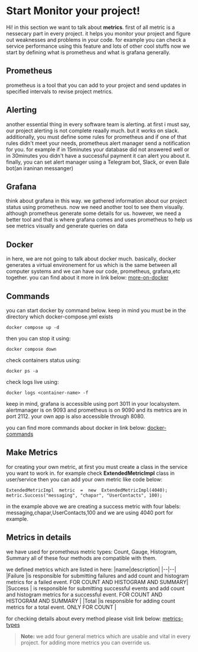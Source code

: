 # Start Monitor your project!

Hi! in this section we want to talk about **metrics**. first of all metric is a nessecary part in every project. it helps you monitor your project and figure out weaknesses and problems in your code. for example you can check a service performance using this feature and lots of other cool stuffs
now we start by defining what is prometheus and what is grafana generally.


## Prometheus

prometheus is a tool that you can add to your project and send updates in specified intervals to revise project metrics.

## Alerting
another essential thing in every software team is alerting.
at first i must say, our project alerting is not complete reaally much. but it works on slack.
additionally, you must define some rules for prometheus and if one of that rules didn't meet your needs, prometheus alert manager send a notification for you.
for example if in 15minutes your database did not answered well or in 30minutes you didn't have a successful payment it can alert you about it.
finally, you can set alert manager using a Telegram bot, Slack, or even Bale bot(an iraninan messanger)

## Grafana

think about grafana in this way. we gathered information about our project status using prometheus. now we need another tool to see them visually. although prometheus generate some details for us. however, we need a better tool and that is where grafana comes and uses prometheus to help us see metrics visually and generate queries on data

## Docker

in here, we are not going to talk about docker much. basically, docker generates a virtual environement for us which is the same between all computer systems and we can have our code, prometheus, grafana,etc together.
you can find about it more in link below:
[more-on-docker](https://www.docker.com/)

## Commands

you can start docker by command below. keep in mind you must be in the directory which docker-compose.yml exists

    docker compose up -d
then you can stop it using:

    docker compose down
check containers status using:

    docker ps -a
 check logs live using:

    docker logs <container-name> -f
keep in mind, grafana is accessible using port 3011 in your localsystem. alertmanager is on 9093 and prometheus is on 9090 and its metrics are in port 2112. your own app is also accessible through 8080.

you can find more commands about docker in link below:
[docker-commands](https://docs.docker.com/reference/cli/docker/)    


## Make Metrics

for creating your own metric, at first you must create a class in the service you want to work in. for example check **ExtendedMetricImpl** class in user/service
then you can add your own metric like code below:

    ExtendedMetricImpl  metric  =  new  ExtendedMetricImpl(4040);
	metric.Success("messaging", "chapar", "UserContacts", 100);
in the example above we are creating a success metric with four labels: messaging,chapar,UserContacts,100
and we are using 4040 port for example.

## Metrics in details
we have used for prometheus metric types: Count, Gauge, Histogram, Summary
all of these four methods are compatible with them.

we defined metrics which are listed in here:
|name|description|
|--|--|
|Failure  |is responsible for submitting failures and add count and histogram metrics for a failed event. FOR COUNT AND HISTOGRAM AND SUMMARY|
|Success  | is responsible for submitting successful events and add count and histogram metrics for a successful event. FOR COUNT AND HISTOGRAM AND SUMMARY |
|Total  |is responsible for adding count metrics for a total event. ONLY FOR COUNT | 

for checking details about every method please visit link below:
[metrics-types](https://prometheus.io/docs/concepts/metric_types/)

> **Note:** we add four general metrics which are usable and vital in every project. for adding more metrics you can override us.

